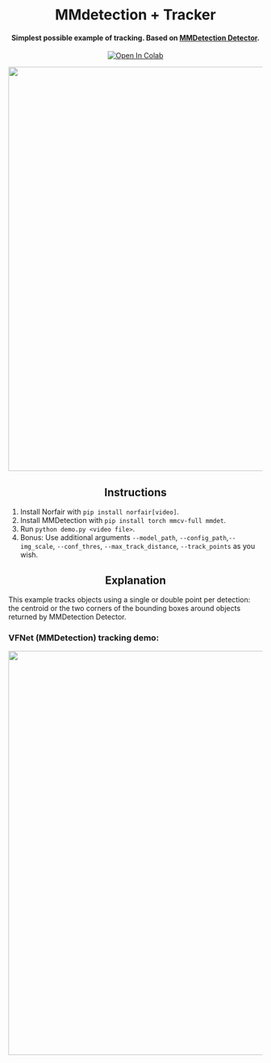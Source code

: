 <div align="center">
<h1>
  MMdetection + Tracker
</h1>

<h4>
  Simplest possible example of tracking. Based on <a href="https://github.com/open-mmlab/mmdetection" target="_blank">MMDetection Detector</a>.
</h4>

<a href="https://colab.research.google.com/github/fcakyon/mmdetection-object-tracker/blob/master/demo.ipynb" target="_parent"><img src="https://colab.research.google.com/assets/colab-badge.svg" alt="Open In Colab"/></a>

<img src="https://github.com/fcakyon/public-files/raw/main/mmdetection-object-tracker/vfnet-demo.gif" width="800" >

</div>

## <div align="center">Instructions</div>

1. Install Norfair with `pip install norfair[video]`.
2. Install MMDetection with `pip install torch mmcv-full mmdet`.
3. Run `python demo.py <video file>`.
4. Bonus: Use additional arguments `--model_path`, `--config_path`,`--img_scale`, `--conf_thres`, `--max_track_distance`, `--track_points` as you wish.

## <div align="center">Explanation</div>

This example tracks objects using a single or double point per detection: the centroid or the two corners of the bounding boxes around objects returned by MMDetection Detector.

### VFNet (MMDetection) tracking demo:

<div align="center">
<img src="https://github.com/fcakyon/public-files/raw/main/mmdetection-object-tracker/vfnet-demo.gif" width="800" >
</div>